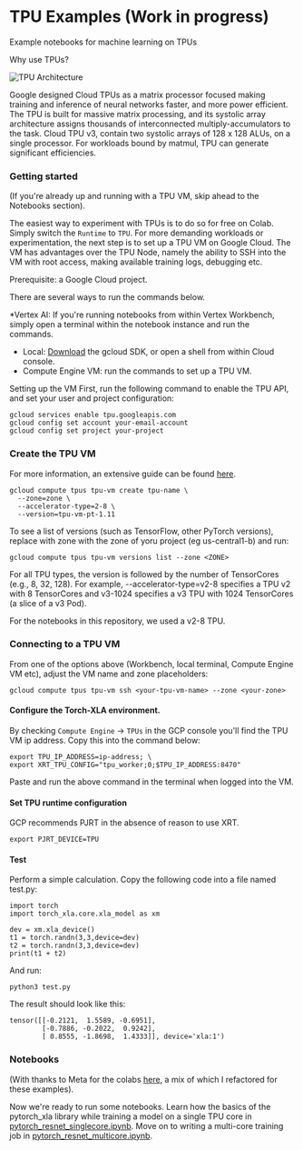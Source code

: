 # TPU Examples (Work in progress)
Example notebooks for machine learning on TPUs

Why use TPUs?

![TPU Architecture](https://cloud.google.com/static/tpu/docs/images/image4_5pfb45w.gif)

Google designed Cloud TPUs as a matrix processor focused making training and inference of neural networks faster, and more power efficient. The TPU is built for massive matrix processing, and its systolic array architecture assigns thousands of interconnected multiply-accumulators to the task. Cloud TPU v3, contain two systolic arrays of 128 x 128 ALUs, on a single processor. For workloads bound by matmul, TPU can generate significant efficiencies.

### Getting started

(If you're already up and running with a TPU VM, skip ahead to the Notebooks section).

The easiest way to experiment with TPUs is to do so for free on Colab. Simply switch the `Runtime` to `TPU`.
For more demanding workloads or experimentation, the next step is to set up a TPU VM on Google Cloud. The VM has advantages over the TPU Node, namely the ability to SSH into the VM with root access, making available training logs, debugging etc.

Prerequisite: a Google Cloud project.

There are several ways to run the commands below. 

*Vertex AI: If you're running notebooks from within Vertex Workbench, simply open a terminal within the notebook instance and run the commands.  
* Local: [Download](https://cloud.google.com/sdk/docs/install) the gcloud SDK, or open a shell from within Cloud console.
* Compute Engine VM: run the commands to set up a TPU VM.

Setting up the VM
First, run the following command to enable the TPU API, and set your user and project configuration:
```
gcloud services enable tpu.googleapis.com
gcloud config set account your-email-account
gcloud config set project your-project
```

### Create the TPU VM

For more information, an extensive guide can be found [here](https://cloud.google.com/tpu/docs/run-calculation-pytorch#create-vm).

```
gcloud compute tpus tpu-vm create tpu-name \
  --zone=zone \
  --accelerator-type=2-8 \
  --version=tpu-vm-pt-1.11
```

To see a list of versions (such as TensorFlow, other PyTorch versions), replace with zone with the zone of yoru project (eg us-central1-b) and run:

```
gcloud compute tpus tpu-vm versions list --zone <ZONE>
```

For all TPU types, the version is followed by the number of TensorCores (e.g., 8, 32, 128). For example, --accelerator-type=v2-8 specifies a TPU v2 with 8 TensorCores and v3-1024 specifies a v3 TPU with 1024 TensorCores (a slice of a v3 Pod).

For the notebooks in this repository, we used a v2-8 TPU.

### Connecting to a TPU VM

From one of the options above (Workbench, local terminal, Compute Engine VM etc), adjust the VM name and zone placeholders:

```
gcloud compute tpus tpu-vm ssh <your-tpu-vm-name> --zone <your-zone>
```

#### Configure the Torch-XLA environment.

By checking `Compute Engine` -> `TPUs` in the GCP console you'll find the TPU VM ip address. Copy this into the command below:

```
export TPU_IP_ADDRESS=ip-address; \
export XRT_TPU_CONFIG="tpu_worker;0;$TPU_IP_ADDRESS:8470"
```

Paste and run the above command in the terminal when logged into the VM.

#### Set TPU runtime configuration

GCP recommends PJRT in the absence of reason to use XRT.

```
export PJRT_DEVICE=TPU
```

#### Test 

Perform a simple calculation.
Copy the following code into a file named test.py:

```
import torch
import torch_xla.core.xla_model as xm

dev = xm.xla_device()
t1 = torch.randn(3,3,device=dev)
t2 = torch.randn(3,3,device=dev)
print(t1 + t2)
```

And run:

```
python3 test.py
```

The result should look like this:
```
tensor([[-0.2121,  1.5589, -0.6951],
        [-0.7886, -0.2022,  0.9242],
        [ 0.8555, -1.8698,  1.4333]], device='xla:1')
```

### Notebooks

(With thanks to Meta for the colabs [here](https://github.com/pytorch/xla/tree/master/contrib/colab), a mix of which I refactored for these examples).

Now we're ready to run some notebooks. Learn how the basics of the pytorch_xla library while training a model on a single TPU core in [pytorch_resnet_singlecore.ipynb](https://github.com/rastringer/TPU_examples/blob/main/pytorch_mnist_singlecore.ipynb).
Move on to writing a multi-core training job in [pytorch_resnet_multicore.ipynb](https://github.com/rastringer/TPU_examples/blob/main/pytorch_mnist_multicorecore.ipynb).
